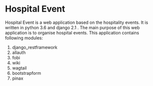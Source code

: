 # Hospital Event
Hospital Event is a web application based on the hospitality events. It is written in python 3.6 and django 2.1 . The main purpose of this web application is to organise hospital events. This application contains following modules:
1. django_restframework
2. allauth
3. fobi
4. wiki
5. wagtail
6. bootstrapform
7. pinax

